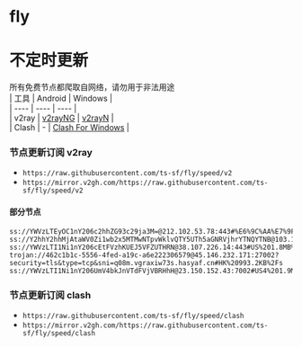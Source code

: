 # fly
# 不定时更新
所有免费节点都爬取自网络，请勿用于非法用途  
|  工具  | Android  | Windows  |  
|  ----  | ----   | ----  |  
| v2ray  | [v2rayNG](https://github.com/2dust/v2rayNG/releases) | [v2rayN](https://github.com/2dust/v2rayN/releases) |  
| Clash  | - | [Clash For Windows](https://github.com/2dust/clashN/releases) | 
  
### 节点更新订阅  v2ray
- `https://raw.githubusercontent.com/ts-sf/fly/speed/v2`  
- `https://mirror.v2gh.com/https://raw.githubusercontent.com/ts-sf/fly/speed/v2`  

#### 部分节点  
``` 
ss://YWVzLTEyOC1nY206c2hhZG93c29ja3M=@212.102.53.78:443#%E6%9C%AA%E7%9F%A54%2011.6MB%2Fs
ss://Y2hhY2hhMjAtaWV0Zi1wb2x5MTMwNTpvWklvQTY5UTh5aGNRVjhrYTNQYTNB@103.104.247.72:8080#%E6%9C%AA%E7%9F%A55%20238.1KB%2Fs
ss://YWVzLTI1Ni1nY206cEtFVzhKUEJ5VFZUTHRN@38.107.226.14:443#US%201.8MB%2Fs
trojan://462c1b1c-5556-4fed-a19c-a6e222306579@45.146.232.171:27002?security=tls&type=tcp&sni=q08m.vgraxiw73s.hasyaf.cn#HK%20993.2KB%2Fs
ss://YWVzLTI1Ni1nY206UmV4bkJnVTdFVjVBRHhH@23.150.152.43:7002#US4%201.9MB%2Fs
```
### 节点更新订阅  clash
- `https://raw.githubusercontent.com/ts-sf/fly/speed/clash`  
- `https://mirror.v2gh.com/https://raw.githubusercontent.com/ts-sf/fly/speed/clash`  


